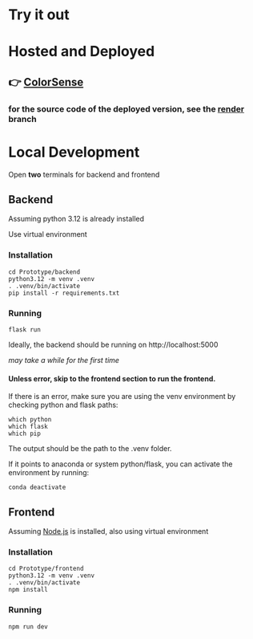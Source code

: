 # Try it out
# Hosted and Deployed
## 👉 [ColorSense](https://xiaojie-zhou.github.io/ColorSense/)
### for the source code of the deployed version, see the [render](https://github.com/xiaojie-zhou/CS239-Visual-Accessibility/tree/render) branch
# Local Development 
Open **two** terminals for backend and frontend
## Backend
Assuming python 3.12 is already installed

Use virtual environment
### Installation

```
cd Prototype/backend
python3.12 -m venv .venv
. .venv/bin/activate
pip install -r requirements.txt
```

### Running
```
flask run
```
Ideally, the backend should be running on http://localhost:5000 

*may take a while for the first time*
#### Unless error, skip to the frontend section to run the frontend.

If there is an error, make sure you are using the venv environment by checking python and flask paths:
```
which python
which flask
which pip
```
The output should be the path to the .venv folder. 

If it points to anaconda or system python/flask, you can activate the environment by running:
```
conda deactivate
```
## Frontend
Assuming [Node.js](https://nodejs.org/en) is installed, also using virtual environment

### Installation
```
cd Prototype/frontend
python3.12 -m venv .venv
. .venv/bin/activate
npm install
```

### Running
```
npm run dev
```
